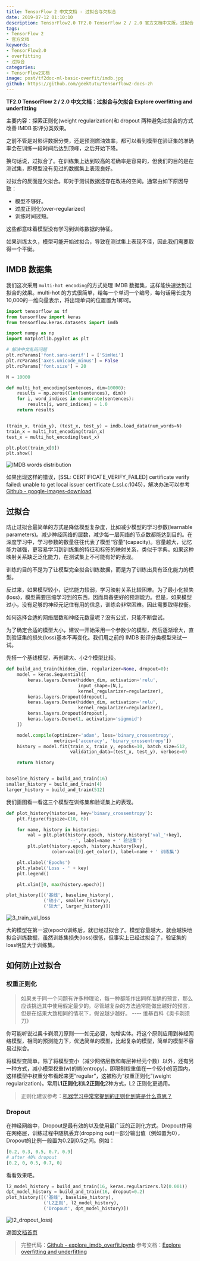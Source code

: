 ```yaml
---
title: TensorFlow 2 中文文档 - 过拟合与欠拟合
date: 2019-07-12 01:10:10
description: TensorFlow2.0 TF2.0 TensorFlow 2 / 2.0 官方文档中文版，过拟合与欠拟合 Explore overfitting and underfitting，示例使用 IMDB 影评数据集。
tags:
- TensorFlow 2
- 官方文档
keywords:
- TensorFlow2.0
- overfitting
- 过拟合
categories:
- TensorFlow2文档
image: post/tf2doc-ml-basic-overfit/imdb.jpg
github: https://github.com/geektutu/tensorflow2-docs-zh
---
```


**TF2.0 TensorFlow 2 / 2.0 中文文档：过拟合与欠拟合 Explore overfitting and underfitting**


主要内容：探索正则化(weight regularization)和 dropout 两种避免过拟合的方式改善 IMDB 影评分类效果。

之前不管是对影评数据分类，还是预测燃油效率，都可以看到模型在验证集的准确率会在训练一段时间后达到顶峰，之后开始下降。

换句话说，过拟合了。在训练集上达到较高的准确率是容易的，但我们的目的是在测试集，即模型没有见过的数据集上表现良好。

过拟合的反面是欠拟合。即对于测试数据还存在改进的空间。通常由如下原因导致：

- 模型不够好。
- 过度正则化(over-regularized)
- 训练时间过短。

这些都意味着模型没有学习到训练数据的特征。

如果训练太久，模型可能开始过拟合，导致在测试集上表现不佳，因此我们需要取得一个平衡。


## IMDB 数据集

我们这次采用 `multi-hot encoding`的方式处理 IMDB 数据集，这样能快速达到过拟合的效果。multi-hot 的方式很简单，给每一个单词一个编号，每句话用长度为10,000的一维向量表示，将出现单词的位置置为1即可。

```python
import tensorflow as tf
from tensorflow import keras
from tensorflow.keras.datasets import imdb

import numpy as np
import matplotlib.pyplot as plt

# 解决中文乱码问题
plt.rcParams['font.sans-serif'] = ['SimHei']
plt.rcParams['axes.unicode_minus'] = False
plt.rcParams['font.size'] = 20

N = 10000

def multi_hot_encoding(sentences, dim=10000):
    results = np.zeros((len(sentences), dim))
    for i, word_indices in enumerate(sentences):
        results[i, word_indices] = 1.0
    return results


(train_x, train_y), (test_x, test_y) = imdb.load_data(num_words=N)
train_x = multi_hot_encoding(train_x)
test_x = multi_hot_encoding(test_x)

plt.plot(train_x[0])
plt.show()
```
![IMDB words distribution](tf2doc-ml-basic-overfit/imdb.jpg)

如果出现这样的错误，[SSL: CERTIFICATE_VERIFY_FAILED] certificate verify failed: unable to get local issuer certificate (_ssl.c:1045)，解决办法可以参考 [Github - google-images-download](https://github.com/hardikvasa/google-images-download/issues/140)

## 过拟合

防止过拟合最简单的方式是降低模型复杂度，比如减少模型的学习参数(learnable parameters)。减少神经网络的层数，减少每一层网络的节点数都能达到目的。在深度学习中，学习参数的数量往往代表了模型“容量”(capacity)。容量越大，记忆能力越强，更容易学习到训练集的特征和标签的映射关系，类似于字典。如果这种映射关系缺乏泛化能力，在测试集上不可能有好的表现。

训练的目的不是为了让模型完全拟合训练数据，而是为了训练出具有泛化能力的模型。

反过来，如果模型较小，记忆能力较弱，学习映射关系比较困难。为了最小化损失(loss)，模型需要压缩学习到的东西，因而具备更好的预测能力。但是，如果模型过小，没有足够的神经元记住有用的信息，训练会非常困难。因此需要取得权衡。

如何选择合适的网络层数和神经元数量呢？没有公式，只能不断尝试。

为了确定合适的模型大小，建议一开始采用一个参数少的模型，然后逐渐增大，直到验证集的损失(loss)基本不再变化。我们用之前的 IMDB 影评分类模型来试一试。

先搭一个基线模型，再创建大、小2个模型比较。

```python
def build_and_train(hidden_dim, regularizer=None, dropout=0):
    model = keras.Sequential([
        keras.layers.Dense(hidden_dim, activation='relu', 
                           input_shape=(N,),
                           kernel_regularizer=regularizer),
        keras.layers.Dropout(dropout),
        keras.layers.Dense(hidden_dim, activation='relu',
                           kernel_regularizer=regularizer),
        keras.layers.Dropout(dropout),
        keras.layers.Dense(1, activation='sigmoid')
    ])

    model.compile(optimizer='adam', loss='binary_crossentropy',
                  metrics=['accuracy', 'binary_crossentropy'])
    history = model.fit(train_x, train_y, epochs=10, batch_size=512,
                        validation_data=(test_x, test_y), verbose=0)

    return history


baseline_history = build_and_train(16)
smaller_history = build_and_train(4)
larger_history = build_and_train(512)
```

我们画图看一看这三个模型在训练集和验证集上的表现。

```python
def plot_history(histories, key='binary_crossentropy'):
    plt.figure(figsize=(10, 6))

    for name, history in histories:
        val = plt.plot(history.epoch, history.history['val_'+key],
                       '--', label=name + ' 验证集')
        plt.plot(history.epoch, history.history[key], 
                 color=val[0].get_color(), label=name + ' 训练集')

    plt.xlabel('Epochs')
    plt.ylabel('Loss - ' + key)
    plt.legend()

    plt.xlim([0, max(history.epoch)])

plot_history([('基线', baseline_history),
              ('较小', smaller_history),
              ('较大', larger_history)])
```

![3_train_val_loss](tf2doc-ml-basic-overfit/3_train_val_loss.jpg)

大的模型在第一波(epoch)训练后，就已经过拟合了。模型容量越大，就会越快地拟合训练数据，虽然训练集损失(loss)很低，但事实上已经过拟合了，验证集的loss明显大于训练集。

## 如何防止过拟合

### 权重正则化

> 如果关于同一个问题有许多种理论，每一种都能作出同样准确的预言，那么应该挑选其中使用假定最少的。尽管越复杂的方法通常能做出越好的预言，但是在结果大致相同的情况下，假设越少越好。    ---- 维基百科《奥卡剃须刀》

你可能听说过奥卡剃须刀原则——如无必要，勿增实体。将这个原则应用到神经网络模型，相同的预测能力下，优选简单的模型，比起复杂的模型，简单的模型不容易过拟合。

将模型变简单，除了将模型变小（减少网络层数和每层神经元个数）以外，还有另一种方式，减小模型权重(w)的熵(entropy)。即限制权重值在一个较小的范围内，这样模型中权重分布看起来更“regular”，这被称为“权重正则化”(weight regularization)。常用**L1正则化**和**L2正则化**2种方式，L2 正则化更通用。

> 正则化建议参考：[机器学习中常常提到的正则化到底是什么意思？](https://www.zhihu.com/question/20924039)

### Dropout

在神经网络中，Dropout是最有效的以及使用最广泛的正则化方式。Dropout作用在网络层，训练过程中随机丢弃(dropping out)一部分输出值（例如置为0），Dropout的比例一般置为0.2到0.5之间。例如：

```python
[0.2, 0.3, 0.5, 0.7, 0.9]
# after 40% dropout
[0.2, 0, 0.5, 0.7, 0]
```

看看效果吧。

```python
l2_model_history = build_and_train(16, keras.regularizers.l2(0.001))
dpt_model_history = build_and_train(16, dropout=0.2)
plot_history([('基线', baseline_history),
              ('L2正则', l2_model_history),
              ('Dropout', dpt_model_history)])
```

![l2_dropout_loss](tf2doc-ml-basic-overfit/l2_dropout_loss.jpg))

返回[文档首页](https://geektutu.com/post/tf2doc.html)

> 完整代码：[Github - explore_imdb_overfit.ipynb](https://github.com/geektutu/tensorflow2-docs-zh/tree/master/code)
> 参考文档：[Explore overfitting and underfitting](https://www.tensorflow.org/beta/tutorials/keras/overfit_and_underfit)


